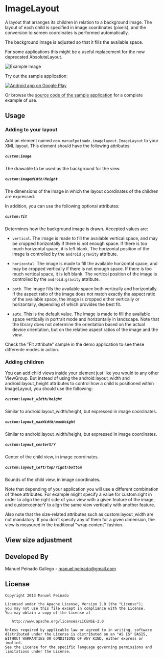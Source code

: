 ImageLayout
===========

A layout that arranges its children in relation to a background image. The layout of each  child is specified in image coordinates (pixels), and the conversion to screen coordinates is performed automatically.   

The background image is adjusted so that it fills the available space.  

For some applications this might be a useful replacement for the now deprecated AbsoluteLayout.

![Example Image][1]

Try out the sample application:

<a href="https://play.google.com/store/apps/details?id=com.manuelpeinado.imagelayout.demo">
  <img alt="Android app on Google Play"
       src="https://developer.android.com/images/brand/en_app_rgb_wo_45.png" />
</a>

Or browse the [source code of the sample application][2] for a complete example of use.

Usage
-----

### Adding to your layout


Add an element named <code>com.manuelpeinado.imagelayout.ImageLayout</code> to  your XML layout. This element should have the following attributes:

##### <code>custom:image</code>
The drawable to be used as the background for the view.

##### <code>custom:imageWidth/Height</code>
The dimensions of the image in which the layout coordinates of the children are expressed.

In addition, you can use the following optional attributes:

##### <code>custom:fit</code>

Determines how the background image is drawn. Accepted values are:

*  <code>vertical</code>. The image is made to fill the available vertical space, and may be cropped horizontally if there is not enough space. If there is too much horizontal space, it is left blank. The horizontal position of the image is controlled by the <code>android:gravity</code> attribute.

*  <code>horizontal</code>. The image is made to fill the available horizontal space, and may be cropped vertically if there is not enough space. If there is too much vertical space, it is left blank. The vertical position of the image is controlled by the <code>android:gravity</code> attribute.

*  <code>both</code>. The image fills the available space both vertically and horizontally. If the aspect ratio of the image does not match exactly the aspect ratio of the available space, the image is cropped either vertically or horizontally, depending of which provides the best fit.

*  <code>auto</code>. This is the default value. The image is made to fill the available space vertically in portrait mode and horizontally in landscape. Note that the library does not determine the orientation based on the actual device orientation, but on the relative aspect ratios of the image and the view.
	
Check the "Fit attribute" sample in the demo application to see these differente modes in action.

### Adding children

You can add child views inside your <ImageLayout> element just like you would to any other ViewGroup. But instead of using the android:layout_width and android:layout_height attributes to control how a child is positioned within ImageLayout, you should use the following:

##### <code>custom:layout_width/height</code>

Similar to android:layout_width/height, but expressed in image coordinates. 

##### <code>custom:layout_maxWidth/maxHeight</code>

Similar to android:layout_width/height, but expressed in image coordinates.

##### <code>custom:layout_centerX/Y</code>

Center of the child view, in image coordinates.

##### <code>custom:layout_left/top/right/bottom</code>

Bounds of the child view, in image coordinates.

Note that depending of your application you will use a different combination of these attributes. For example might specify a value for custom:right in order to align the right side of your view with a given feature of the image, and custom:centerY to align the same view vertically with another feature.

Also note that the size-related attributes such as custom:layout_width are not mandatory. If you don't specify any of them for a given dimension, the view is measured in the traditional "wrap content" fashion.


View size adjustment
--------------------


Developed By
--------------------

Manuel Peinado Gallego - <manuel.peinado@gmail.com>

License
-------

    Copyright 2013 Manuel Peinado

    Licensed under the Apache License, Version 2.0 (the "License");
    you may not use this file except in compliance with the License.
    You may obtain a copy of the License at

       http://www.apache.org/licenses/LICENSE-2.0

    Unless required by applicable law or agreed to in writing, software
    distributed under the License is distributed on an "AS IS" BASIS,
    WITHOUT WARRANTIES OR CONDITIONS OF ANY KIND, either express or implied.
    See the License for the specific language governing permissions and
    limitations under the License.
    
[1]: https://raw.github.com/ManuelPeinado/ImageLayout/master/art/readme_pic.png
[2]: https://github.com/ManuelPeinado/ImageLayout/tree/master/sample

